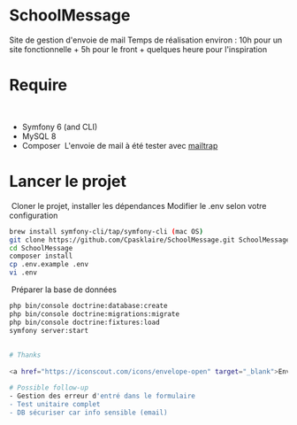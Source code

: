 # SchoolMessage
Site de gestion d'envoie de mail
​Temps de réalisation environ : 10h pour un site fonctionnelle + 5h pour le front + quelques heure pour l'inspiration 

# Require
​
- Symfony 6 (and CLI)
- MySQL 8
- Composer
​
L'envoie de mail à été tester avec <a href="https://mailtrap.io/" target="_blank">mailtrap</a>

# Lancer le projet
​
Cloner le projet, installer les dépendances
Modifier le .env selon votre configuration
​
```bash
brew install symfony-cli/tap/symfony-cli (mac OS)
git clone https://github.com/Cpasklaire/SchoolMessage.git SchoolMessage
cd SchoolMessage
composer install
cp .env.example .env
vi .env
```
​
Préparer la base de données
​
```bash
php bin/console doctrine:database:create
php bin/console doctrine:migrations:migrate
php bin/console doctrine:fixtures:load
symfony server:start
​
​
# Thanks
​
<a href="https://iconscout.com/icons/envelope-open" target="_blank">Envelope Open Icon</a> by <a href="https://iconscout.com/contributors/latesticon" target="_blank">Latest Icon</a>

# Possible follow-up
- Gestion des erreur d'entré dans le formulaire
- Test unitaire complet
- DB sécuriser car info sensible (email)
